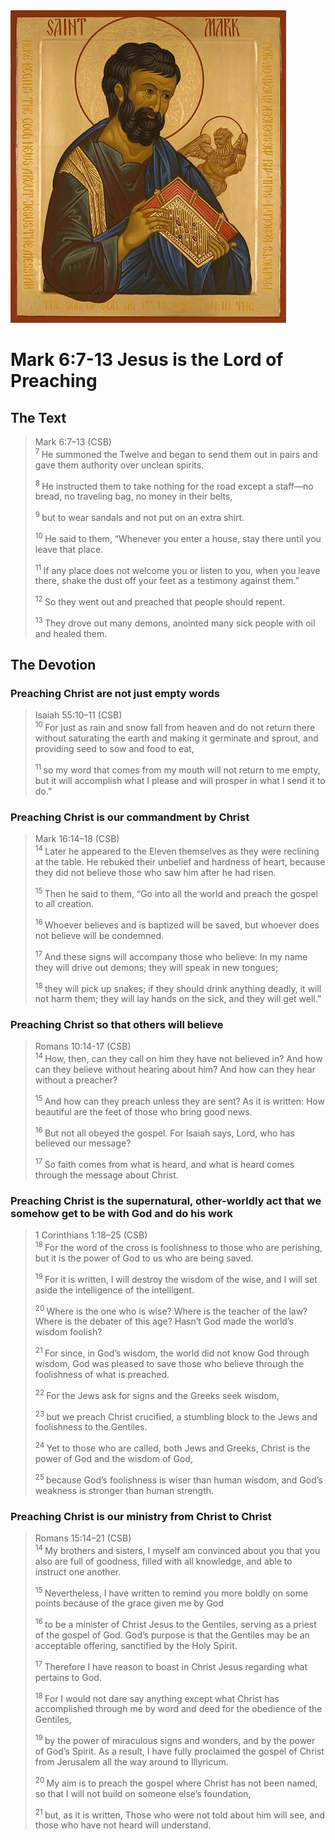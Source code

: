 <img class="intro-right" src="../images/art-mark.jpg">

# Mark 6:7-13 Jesus is the Lord of Preaching

## The Text

>Mark 6:7–13 (CSB)  
><sup> 7 </sup> He summoned the Twelve and began to send them out in pairs and gave them authority over unclean spirits. 
>
><sup> 8 </sup> He instructed them to take nothing for the road except a staff—no bread, no traveling bag, no money in their belts, 
>
><sup> 9 </sup> but to wear sandals and not put on an extra shirt. 
>
><sup> 10 </sup> He said to them, “Whenever you enter a house, stay there until you leave that place. 
>
><sup> 11 </sup> If any place does not welcome you or listen to you, when you leave there, shake the dust off your feet as a testimony against them.” 
>
><sup> 12 </sup> So they went out and preached that people should repent. 
>
><sup> 13 </sup> They drove out many demons, anointed many sick people with oil and healed them.

## The Devotion

### Preaching Christ are not just empty words

>Isaiah 55:10–11 (CSB)  
><sup> 10 </sup> For just as rain and snow fall from heaven and do not return there without saturating the earth and making it germinate and sprout, and providing seed to sow and food to eat, 
>
><sup> 11 </sup> so my word that comes from my mouth will not return to me empty, but it will accomplish what I please and will prosper in what I send it to do.”

### Preaching Christ is our commandment by Christ

>Mark 16:14–18 (CSB)  
><sup> 14 </sup> Later he appeared to the Eleven themselves as they were reclining at the table. He rebuked their unbelief and hardness of heart, because they did not believe those who saw him after he had risen. 
>
><sup> 15 </sup> Then he said to them, “Go into all the world and preach the gospel to all creation. 
>
><sup> 16 </sup> Whoever believes and is baptized will be saved, but whoever does not believe will be condemned. 
>
><sup> 17 </sup> And these signs will accompany those who believe: In my name they will drive out demons; they will speak in new tongues; 
>
><sup> 18 </sup> they will pick up snakes; if they should drink anything deadly, it will not harm them; they will lay hands on the sick, and they will get well.”

### Preaching Christ so that others will believe

>Romans 10:14-17 (CSB)  
><sup> 14 </sup> How, then, can they call on him they have not believed in? And how can they believe without hearing about him? And how can they hear without a preacher? 
>
><sup> 15 </sup> And how can they preach unless they are sent? As it is written: How beautiful are the feet of those who bring good news. 
>
><sup> 16 </sup> But not all obeyed the gospel. For Isaiah says, Lord, who has believed our message? 
>
><sup> 17 </sup> So faith comes from what is heard, and what is heard comes through the message about Christ.

### Preaching Christ is the supernatural, other-worldly act that we somehow get to be with God and do his work

>1 Corinthians 1:18–25 (CSB)  
><sup> 18 </sup> For the word of the cross is foolishness to those who are perishing, but it is the power of God to us who are being saved. 
>
><sup> 19 </sup> For it is written, I will destroy the wisdom of the wise, and I will set aside the intelligence of the intelligent. 
>
><sup> 20 </sup> Where is the one who is wise? Where is the teacher of the law? Where is the debater of this age? Hasn’t God made the world’s wisdom foolish? 
>
><sup> 21 </sup> For since, in God’s wisdom, the world did not know God through wisdom, God was pleased to save those who believe through the foolishness of what is preached. 
>
><sup> 22 </sup> For the Jews ask for signs and the Greeks seek wisdom, 
>
><sup> 23 </sup> but we preach Christ crucified, a stumbling block to the Jews and foolishness to the Gentiles. 
>
><sup> 24 </sup> Yet to those who are called, both Jews and Greeks, Christ is the power of God and the wisdom of God, 
>
><sup> 25 </sup> because God’s foolishness is wiser than human wisdom, and God’s weakness is stronger than human strength.

### Preaching Christ is our ministry from Christ to Christ

>Romans 15:14–21 (CSB)  
><sup> 14 </sup> My brothers and sisters, I myself am convinced about you that you also are full of goodness, filled with all knowledge, and able to instruct one another. 
>
><sup> 15 </sup> Nevertheless, I have written to remind you more boldly on some points because of the grace given me by God 
>
><sup> 16 </sup> to be a minister of Christ Jesus to the Gentiles, serving as a priest of the gospel of God. God’s purpose is that the Gentiles may be an acceptable offering, sanctified by the Holy Spirit. 
>
><sup> 17 </sup> Therefore I have reason to boast in Christ Jesus regarding what pertains to God. 
>
><sup> 18 </sup> For I would not dare say anything except what Christ has accomplished through me by word and deed for the obedience of the Gentiles, 
>
><sup> 19 </sup> by the power of miraculous signs and wonders, and by the power of God’s Spirit. As a result, I have fully proclaimed the gospel of Christ from Jerusalem all the way around to Illyricum. 
>
><sup> 20 </sup> My aim is to preach the gospel where Christ has not been named, so that I will not build on someone else’s foundation, 
>
><sup> 21 </sup> but, as it is written, Those who were not told about him will see, and those who have not heard will understand.
